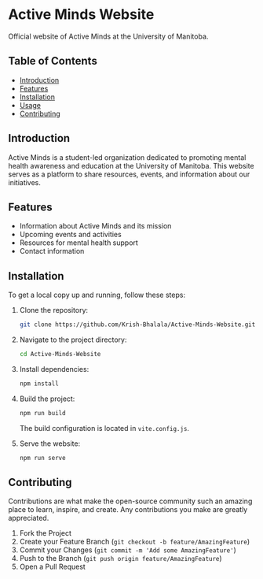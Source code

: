 # Active Minds Website

Official website of Active Minds at the University of Manitoba.

## Table of Contents

- [Introduction](#introduction)
- [Features](#features)
- [Installation](#installation)
- [Usage](#usage)
- [Contributing](#contributing)

## Introduction

Active Minds is a student-led organization dedicated to promoting mental health awareness and education at the University of Manitoba. This website serves as a platform to share resources, events, and information about our initiatives.

## Features

- Information about Active Minds and its mission
- Upcoming events and activities
- Resources for mental health support
- Contact information

## Installation

To get a local copy up and running, follow these steps:

1. Clone the repository:

   ```sh
   git clone https://github.com/Krish-Bhalala/Active-Minds-Website.git
   ```

2. Navigate to the project directory:

   ```sh
   cd Active-Minds-Website
   ```

3. Install dependencies:

   ```sh
   npm install
   ```

4. Build the project:

   ```sh
   npm run build
   ```

   The build configuration is located in `vite.config.js`.

5. Serve the website:

   ```sh
   npm run serve
   ```

## Contributing

Contributions are what make the open-source community such an amazing place to learn, inspire, and create. Any contributions you make are greatly appreciated.

1. Fork the Project
2. Create your Feature Branch (`git checkout -b feature/AmazingFeature`)
3. Commit your Changes (`git commit -m 'Add some AmazingFeature'`)
4. Push to the Branch (`git push origin feature/AmazingFeature`)
5. Open a Pull Request
